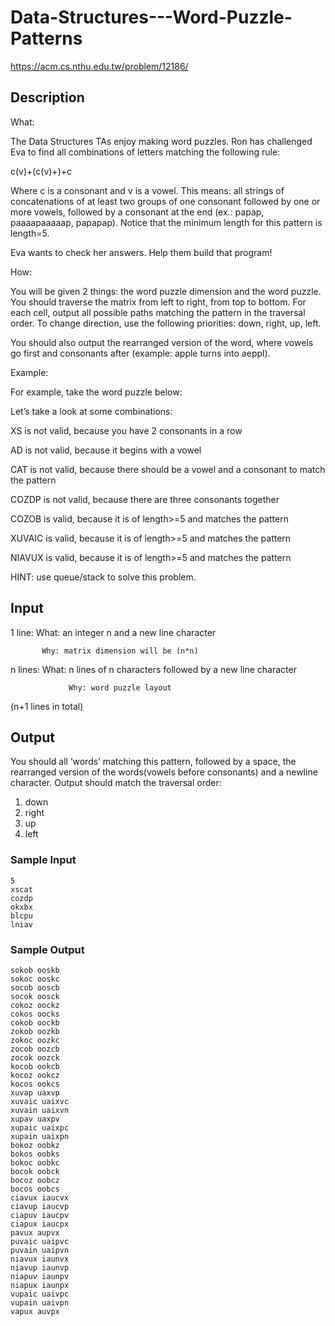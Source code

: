# Data-Structures---Word-Puzzle-Patterns
https://acm.cs.nthu.edu.tw/problem/12186/
## Description
What:

The Data Structures TAs enjoy making word puzzles. Ron has challenged Eva to find all combinations of letters matching the following rule:

c(v)+(c(v)+)+c

Where c is a consonant and v is a vowel. This means: all strings of concatenations of at least two groups of one consonant followed by one or more vowels, followed by a consonant at the end (ex.: papap, paaaapaaaaap, papapap). Notice that the minimum length for this pattern is length=5.

Eva wants to check her answers. Help them build that program!

How:

You will be given 2 things: the word puzzle dimension and the word puzzle. You should traverse the matrix from left to right, from top to bottom. For each cell, output all possible paths matching the pattern in the traversal order. To change direction, use the following priorities: down, right, up, left.

You should also output the rearranged version of the word, where vowels go first and consonants after (example: apple turns into aeppl).

Example:

For example, take the word puzzle below:



Let’s take a look at some combinations:

XS is not valid, because you have 2 consonants in a row

AD is not valid, because it begins with a vowel

CAT is not valid, because there should be a vowel and a consonant to match the pattern

COZDP is not valid, because there are three consonants together

 

COZOB is valid, because it is of length>=5 and matches the pattern

XUVAIC is valid, because it is of length>=5 and matches the pattern

NIAVUX is valid, because it is of length>=5 and matches the pattern



HINT: use queue/stack to solve this problem.

## Input
1 line: What: an integer n and a new line character

           Why: matrix dimension will be (n*n)

n lines:     What: n lines of n characters followed by a new line character

                 Why: word puzzle layout

 

(n+1 lines in total)

 
## Output
You should all ‘words’ matching this pattern, followed by a space, the rearranged version of the words(vowels before consonants) and a newline character. Output should match the traversal order:

1. down
1. right
1. up
1. left

 
 
### Sample Input  

    5
    xscat
    cozdp
    okxbx
    blcpu
    lniav

### Sample Output  

    sokob ooskb
    sokoc ooskc
    socob ooscb
    socok oosck
    cokoz oockz
    cokos oocks
    cokob oockb
    zokob oozkb
    zokoc oozkc
    zocob oozcb
    zocok oozck
    kocob ookcb
    kocoz ookcz
    kocos ookcs
    xuvap uaxvp
    xuvaic uaixvc
    xuvain uaixvn
    xupav uaxpv
    xupaic uaixpc
    xupain uaixpn
    bokoz oobkz
    bokos oobks
    bokoc oobkc
    bocok oobck
    bocoz oobcz
    bocos oobcs
    ciavux iaucvx
    ciavup iaucvp
    ciapuv iaucpv
    ciapux iaucpx
    pavux aupvx
    puvaic uaipvc
    puvain uaipvn
    niavux iaunvx
    niavup iaunvp
    niapuv iaunpv
    niapux iaunpx
    vupaic uaivpc
    vupain uaivpn
    vapux auvpx
